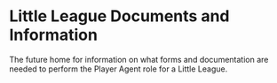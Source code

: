 # Little League Documents and Information

The future home for information on what forms and documentation are needed to perform the Player Agent role for a Little League.
